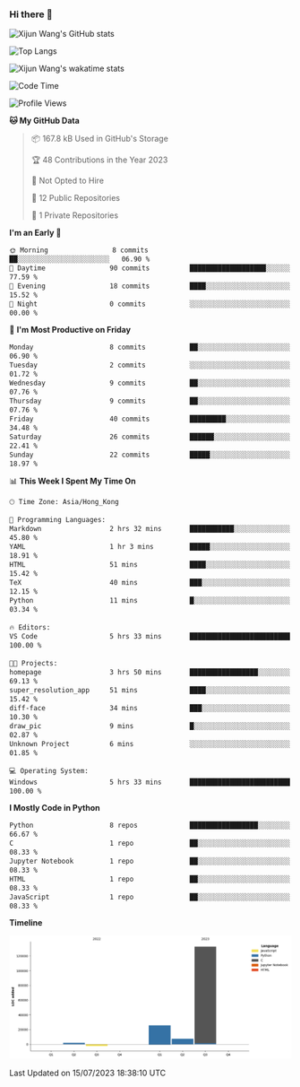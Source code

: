 ### Hi there 👋

![Xijun Wang's GitHub stats](https://github-readme-stats.vercel.app/api?username=kopper-xdu&show_icons=true&bg_color=00000000)

![Top Langs](https://github-readme-stats.vercel.app/api/top-langs/?username=kopper-xdu&size_weight=0.5&count_weight=0.5&exclude_repo=homepage,kopper-xdu.github.io&layout=compact)


![Xijun Wang's wakatime stats](https://github-readme-stats.vercel.app/api/wakatime?username=kopper)

<!--START_SECTION:waka-->
![Code Time](http://img.shields.io/badge/Code%20Time-5%20hrs%2033%20mins-blue)

![Profile Views](http://img.shields.io/badge/Profile%20Views-116-blue)

**🐱 My GitHub Data** 

> 📦 167.8 kB Used in GitHub's Storage 
 > 
> 🏆 48 Contributions in the Year 2023
 > 
> 🚫 Not Opted to Hire
 > 
> 📜 12 Public Repositories 
 > 
> 🔑 1 Private Repositories 
 > 
**I'm an Early 🐤** 

```text
🌞 Morning                8 commits           ██░░░░░░░░░░░░░░░░░░░░░░░   06.90 % 
🌆 Daytime                90 commits          ███████████████████░░░░░░   77.59 % 
🌃 Evening                18 commits          ████░░░░░░░░░░░░░░░░░░░░░   15.52 % 
🌙 Night                  0 commits           ░░░░░░░░░░░░░░░░░░░░░░░░░   00.00 % 
```
📅 **I'm Most Productive on Friday** 

```text
Monday                   8 commits           ██░░░░░░░░░░░░░░░░░░░░░░░   06.90 % 
Tuesday                  2 commits           ░░░░░░░░░░░░░░░░░░░░░░░░░   01.72 % 
Wednesday                9 commits           ██░░░░░░░░░░░░░░░░░░░░░░░   07.76 % 
Thursday                 9 commits           ██░░░░░░░░░░░░░░░░░░░░░░░   07.76 % 
Friday                   40 commits          █████████░░░░░░░░░░░░░░░░   34.48 % 
Saturday                 26 commits          ██████░░░░░░░░░░░░░░░░░░░   22.41 % 
Sunday                   22 commits          █████░░░░░░░░░░░░░░░░░░░░   18.97 % 
```


📊 **This Week I Spent My Time On** 

```text
🕑︎ Time Zone: Asia/Hong_Kong

💬 Programming Languages: 
Markdown                 2 hrs 32 mins       ███████████░░░░░░░░░░░░░░   45.80 % 
YAML                     1 hr 3 mins         █████░░░░░░░░░░░░░░░░░░░░   18.91 % 
HTML                     51 mins             ████░░░░░░░░░░░░░░░░░░░░░   15.42 % 
TeX                      40 mins             ███░░░░░░░░░░░░░░░░░░░░░░   12.15 % 
Python                   11 mins             █░░░░░░░░░░░░░░░░░░░░░░░░   03.34 % 

🔥 Editors: 
VS Code                  5 hrs 33 mins       █████████████████████████   100.00 % 

🐱‍💻 Projects: 
homepage                 3 hrs 50 mins       █████████████████░░░░░░░░   69.13 % 
super_resolution_app     51 mins             ████░░░░░░░░░░░░░░░░░░░░░   15.42 % 
diff-face                34 mins             ███░░░░░░░░░░░░░░░░░░░░░░   10.30 % 
draw_pic                 9 mins              █░░░░░░░░░░░░░░░░░░░░░░░░   02.87 % 
Unknown Project          6 mins              ░░░░░░░░░░░░░░░░░░░░░░░░░   01.85 % 

💻 Operating System: 
Windows                  5 hrs 33 mins       █████████████████████████   100.00 % 
```

**I Mostly Code in Python** 

```text
Python                   8 repos             █████████████████░░░░░░░░   66.67 % 
C                        1 repo              ██░░░░░░░░░░░░░░░░░░░░░░░   08.33 % 
Jupyter Notebook         1 repo              ██░░░░░░░░░░░░░░░░░░░░░░░   08.33 % 
HTML                     1 repo              ██░░░░░░░░░░░░░░░░░░░░░░░   08.33 % 
JavaScript               1 repo              ██░░░░░░░░░░░░░░░░░░░░░░░   08.33 % 
```



**Timeline**

![Lines of Code chart](https://raw.githubusercontent.com/kopper-xdu/kopper-xdu/main/assets/bar_graph.png)


 Last Updated on 15/07/2023 18:38:10 UTC
<!--END_SECTION:waka-->

<!--
**kopper-xdu/kopper-xdu** is a ✨ _special_ ✨ repository because its `README.md` (this file) appears on your GitHub profile.

Here are some ideas to get you started:

- 🔭 I’m currently working on ...
- 🌱 I’m currently learning ...
- 👯 I’m looking to collaborate on ...
- 🤔 I’m looking for help with ...
- 💬 Ask me about ...
- 📫 How to reach me: ...
- 😄 Pronouns: ...
- ⚡ Fun fact: ...
-->
